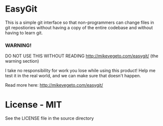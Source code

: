 # EasyGit

This is a simple git interface so that non-programmers can change files in git repostiories without having a copy of the entire codebase and without having to learn git.

### WARNING! 

DO NOT USE THIS WITHOUT READING http://mikevegeto.com/easygit/ (the warning section)

I take no responsibility for work you lose while using this product! Help me test it in the real world, and we can make sure that doesn't happen.

Read more here: http://mikevegeto.com/easygit/

License - MIT
=======
See the LICENSE file in the source directory
